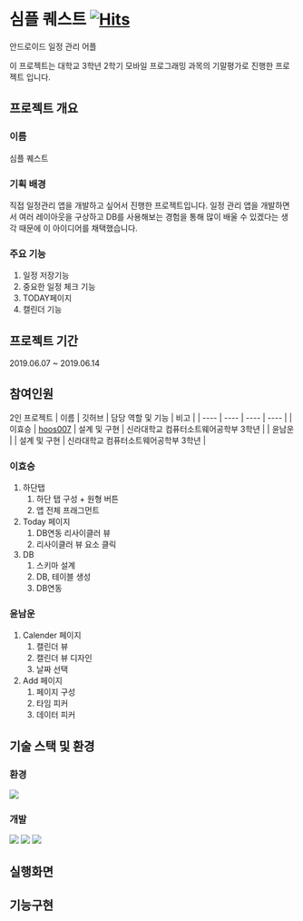 # **심플 퀘스트** [![Hits](https://hits.seeyoufarm.com/api/count/incr/badge.svg?url=https%3A%2F%2Fgithub.com%2Fhoos007%2FUnivAssignment-SimpleQuest&count_bg=%2379C83D&title_bg=%23555555&icon=&icon_color=%23E7E7E7&title=hits&edge_flat=false)](https://hits.seeyoufarm.com)
안드로이드 일정 관리 어플

이 프로젝트는 대학교 3학년 2학기 모바일 프로그래밍 과목의 기말평가로 진행한 프로젝트 입니다.
## 프로젝트 개요
### 이름
심플 퀘스트

### 기획 배경
직접 일정관리 앱을 개발하고 싶어서 진행한 프로젝트입니다. 일정 관리 앱을 개발하면서 여러 레이아웃을 구상하고 DB를 사용해보는 경험을 통해 많이 배울 수 있겠다는 생각 때문에 이 아이디어를 채택했습니다.

### 주요 기능
1. 일정 저장기능
2. 중요한 일정 체크 기능
3. TODAY페이지
4. 캘린더 기능

## 프로젝트 기간
2019.06.07 ~ 2019.06.14

## 참여인원
2인 프로젝트
| 이름 | 깃허브 | 담당 역할 및 기능 | 비고 |
| ---- | ---- | ---- | ---- |
| 이효승 | [hoos007](https://github.com/hoos007) | 설계 및 구현 | 신라대학교 컴퓨터소트웨어공학부 3학년 |
| 윤남운 |  | 설계 및 구현 | 신라대학교 컴퓨터소트웨어공학부 3학년 |

### 이효승
1. 하단탭
    1. 하단 탭 구성 + 원형 버튼
    2. 앱 전체 프래그먼트
2. Today 페이지
    1. DB연동 리사이클러 뷰
    2. 리사이클러 뷰 요소 클릭
3. DB
    1. 스키마 설계
    2. DB, 테이블 생성
    3. DB연동

### 윤남운
1. Calender 페이지
    1. 캘린더 뷰
    2. 캘린더 뷰 디자인
    3. 날짜 선택
2. Add 페이지
    1. 페이지 구성
    2. 타임 피커
    3. 데이터 피커

## 기술 스택 및 환경
### 환경
<img src="https://img.shields.io/badge/android-3DDC84?style=for-the-badge&logo=android&logoColor=white">

### 개발
<img src="https://img.shields.io/badge/Android studio-3DDC84?style=for-the-badge&logo=androidstudio&logoColor=white"> <img src="https://img.shields.io/badge/java-FFFFFF?style=for-the-badge&logo=openjdk&logoColor=black">
<img src="https://img.shields.io/badge/sqlite-003B57?style=for-the-badge&logo=sqlite&logoColor=white">

## 실행화면

## 기능구현
